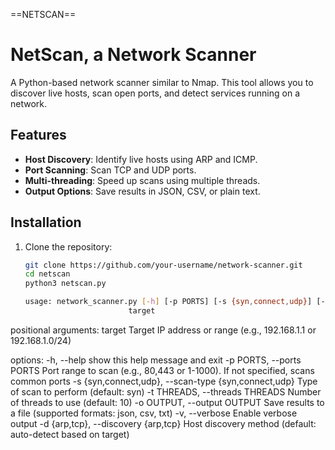 ==NETSCAN==
# NetScan, a Network Scanner

A Python-based network scanner similar to Nmap. This tool allows you to discover live hosts, scan open ports, and detect services running on a network.

## Features
- **Host Discovery**: Identify live hosts using ARP and ICMP.
- **Port Scanning**: Scan TCP and UDP ports.
- **Multi-threading**: Speed up scans using multiple threads.
- **Output Options**: Save results in JSON, CSV, or plain text.

## Installation
1. Clone the repository:
   ```bash
   git clone https://github.com/your-username/network-scanner.git
   cd netscan
   python3 netscan.py

   usage: network_scanner.py [-h] [-p PORTS] [-s {syn,connect,udp}] [-t THREADS] [-o OUTPUT] [-v] [-d {arp,tcp}]
                          target
  positional arguments:
  target                Target IP address or range (e.g., 192.168.1.1 or 192.168.1.0/24)

options:
  -h, --help            show this help message and exit
  -p PORTS, --ports PORTS
                        Port range to scan (e.g., 80,443 or 1-1000). If not specified, scans common ports
  -s {syn,connect,udp}, --scan-type {syn,connect,udp}
                        Type of scan to perform (default: syn)
  -t THREADS, --threads THREADS
                        Number of threads to use (default: 10)
  -o OUTPUT, --output OUTPUT
                        Save results to a file (supported formats: json, csv, txt)
  -v, --verbose         Enable verbose output
  -d {arp,tcp}, --discovery {arp,tcp}
                        Host discovery method (default: auto-detect based on target)


